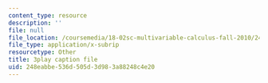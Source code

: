 ```yaml
---
content_type: resource
description: ''
file: null
file_location: /coursemedia/18-02sc-multivariable-calculus-fall-2010/248eabbe536d505d3d983a88248c4e20_G534bz09B4A.srt
file_type: application/x-subrip
resourcetype: Other
title: 3play caption file
uid: 248eabbe-536d-505d-3d98-3a88248c4e20
---
```

